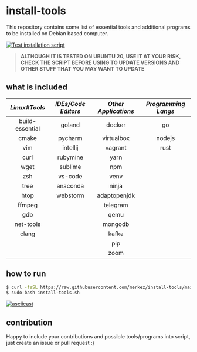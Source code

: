 # install-tools

This repository contains some list of essential tools and additional programs to be installed on Debian based computer.

[![Test installation script](https://github.com/merkez/insthat/actions/workflows/test-script.yml/badge.svg)](https://github.com/merkez/insthat/actions/workflows/test-script.yml)


> **ALTHOUGH IT IS TESTED ON UBUNTU 20, USE IT AT YOUR RISK, CHECK THE SCRIPT BEFORE USING TO UPDATE VERSIONS AND OTHER STUFF THAT YOU MAY WANT TO UPDATE**


## what is included 

| **_Linux#Tools_** | **_IDEs/Code Editors_** | **_Other Applications_** | **_Programming Langs_** |
|:-----------------:|:-----------------------:|:------------------------:|:-----------------------:|
|  build-essential  |          goland         |          docker          |            go           |
|       cmake       |         pycharm         |        virtualbox        |          nodejs         |
|        vim        |         intellij        |          vagrant         |           rust          |
|        curl       |         rubymine        |           yarn           |                         |
|        wget       |         sublime         |            npm           |                         |
|        zsh        |         vs-code         |           venv           |                         |
|        tree       |         anaconda        |          ninja           |                         |
|        htop       |         webstorm        |       adaptopenjdk       |                         |
|       ffmpeg      |                         |         telegram         |                         |
|        gdb        |                         |          qemu            |                         |
|      net-tools    |                         |         mongodb          |                         |
|      clang        |                         |          kafka           |                         |
|                   |                         |           pip            |                         |
|                   |                         |          zoom            |                         |

## how to run 

```bash
$ curl -fsSL https://raw.githubusercontent.com/merkez/install-tools/main/install-tools.sh -o install-tools.sh
$ sudo bash install-tools.sh
```


[![asciicast](https://asciinema.org/a/491489.svg)](https://asciinema.org/a/491489)



## contribution

Happy to include your contributions and possible tools/programs into script, just create an issue or pull request :)


